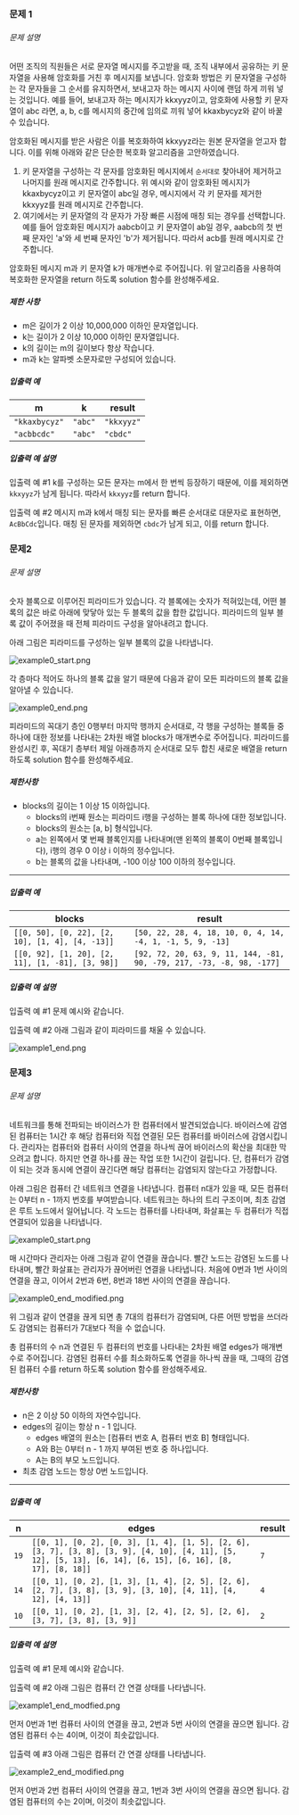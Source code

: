 ### 문제 1

###### 문제 설명

어떤 조직의 직원들은 서로 문자열 메시지를 주고받을 때, 조직 내부에서 공유하는 키 문자열을 사용해 암호화를 거친 후 메시지를 보냅니다. 암호화 방법은 키 문자열을 구성하는 각 문자들을 그 순서를 유지하면서, 보내고자 하는 메시지 사이에 랜덤 하게 끼워 넣는 것입니다.
예를 들어, 보내고자 하는 메시지가 kkxyyz이고, 암호화에 사용할 키 문자열이 abc 라면, a, b, c를 메시지의 중간에 임의로 끼워 넣어 kkaxbycyz와 같이 바꿀 수 있습니다.

암호화된 메시지를 받은 사람은 이를 복호화하여 kkxyyz라는 원본 문자열을 얻고자 합니다. 이를 위해 아래와 같은 단순한 복호화 알고리즘을 고안하였습니다.

1. 키 문자열을 구성하는 각 문자를 암호화된 메시지에서 `순서대로` 찾아내어 제거하고 나머지를 원래 메시지로 간주합니다. 위 예시와 같이 암호화된 메시지가 kkaxbycyz이고 키 문자열이 abc일 경우, 메시지에서 각 키 문자를 제거한 kkxyyz를 원래 메시지로 간주합니다.
2. 여기에서는 키 문자열의 각 문자가 가장 빠른 시점에 매칭 되는 경우를 선택합니다. 예를 들어 암호화된 메시지가 aabcb이고 키 문자열이 ab일 경우, aabcb의 첫 번째 문자인 'a'와 세 번째 문자인 'b'가 제거됩니다. 따라서 acb를 원래 메시지로 간주합니다.

암호화된 메시지 m과 키 문자열 k가 매개변수로 주어집니다. 위 알고리즘을 사용하여 복호화한 문자열을 return 하도록 solution 함수를 완성해주세요.

##### 제한 사항

- m은 길이가 2 이상 10,000,000 이하인 문자열입니다.
- k는 길이가 2 이상 10,000 이하인 문자열입니다.
- k의 길이는 m의 길이보다 항상 작습니다.
- m과 k는 알파벳 소문자로만 구성되어 있습니다.

##### 입출력 예

| m             | k       | result     |
| ------------- | ------- | ---------- |
| `"kkaxbycyz"` | `"abc"` | `"kkxyyz"` |
| `"acbbcdc"`   | `"abc"` | `"cbdc"`   |

##### 입출력 예 설명

입출력 예 #1
k를 구성하는 모든 문자는 m에서 한 번씩 등장하기 때문에, 이를 제외하면 `kkxyyz`가 남게 됩니다. 따라서 `kkxyyz`를 return 합니다.

입출력 예 #2
메시지 m과 k에서 매칭 되는 문자를 빠른 순서대로 대문자로 표현하면, `AcBbCdc`입니다. 매칭 된 문자를 제외하면 `cbdc`가 남게 되고, 이를 return 합니다.



### 문제2

###### 문제 설명

숫자 블록으로 이루어진 피라미드가 있습니다. 각 블록에는 숫자가 적혀있는데, 어떤 블록의 값은 바로 아래에 맞닿아 있는 두 블록의 값을 합한 값입니다. 피라미드의 일부 블록 값이 주어졌을 때 전체 피라미드 구성을 알아내려고 합니다.

아래 그림은 피라미드를 구성하는 일부 블록의 값을 나타냅니다.

![example0_start.png](https://grepp-programmers.s3.ap-northeast-2.amazonaws.com/files/production/dfb8c356-17b0-4723-80a9-04e801451e56/example0_start.png)

각 층마다 적어도 하나의 블록 값을 알기 때문에 다음과 같이 모든 피라미드의 블록 값을 알아낼 수 있습니다.

![example0_end.png](https://grepp-programmers.s3.ap-northeast-2.amazonaws.com/files/production/b3a75d46-9875-4b55-85eb-7277a659c348/example0_end.png)

피라미드의 꼭대기 층인 0행부터 마지막 행까지 순서대로, 각 행을 구성하는 블록들 중 하나에 대한 정보를 나타내는 2차원 배열 blocks가 매개변수로 주어집니다. 피라미드를 완성시킨 후, 꼭대기 층부터 제일 아래층까지 순서대로 모두 합친 새로운 배열을 return 하도록 solution 함수를 완성해주세요.

##### 제한사항

- blocks의 길이는 1 이상 15 이하입니다.
  - blocks의 i번째 원소는 피라미드 i행을 구성하는 블록 하나에 대한 정보입니다.
  - blocks의 원소는 [a, b] 형식입니다.
  - a는 왼쪽에서 몇 번째 블록인지를 나타내며(맨 왼쪽의 블록이 0번째 블록입니다), i행의 경우 0 이상 i 이하의 정수입니다.
  - b는 블록의 값을 나타내며, -100 이상 100 이하의 정수입니다.

------

##### 입출력 예

| blocks                                           | result                                                       |
| ------------------------------------------------ | ------------------------------------------------------------ |
| `[[0, 50], [0, 22], [2, 10], [1, 4], [4, -13]]`  | `[50, 22, 28, 4, 18, 10, 0, 4, 14, -4, 1, -1, 5, 9, -13]`    |
| `[[0, 92], [1, 20], [2, 11], [1, -81], [3, 98]]` | `[92, 72, 20, 63, 9, 11, 144, -81, 90, -79, 217, -73, -8, 98, -177]` |

##### 입출력 예 설명

입출력 예 #1
문제 예시와 같습니다.

입출력 예 #2
아래 그림과 같이 피라미드를 채울 수 있습니다.

![example1_end.png](https://grepp-programmers.s3.ap-northeast-2.amazonaws.com/files/production/dd2fa92f-90d5-4ce6-9994-07f46db709c4/example1_end.png)



### 문제3

###### 문제 설명

네트워크를 통해 전파되는 바이러스가 한 컴퓨터에서 발견되었습니다. 바이러스에 감염된 컴퓨터는 1시간 후 해당 컴퓨터와 직접 연결된 모든 컴퓨터를 바이러스에 감염시킵니다. 관리자는 컴퓨터와 컴퓨터 사이의 연결을 하나씩 끊어 바이러스의 확산을 최대한 막으려고 합니다. 하지만 연결 하나를 끊는 작업 또한 1시간이 걸립니다. 단, 컴퓨터가 감염이 되는 것과 동시에 연결이 끊긴다면 해당 컴퓨터는 감염되지 않는다고 가정합니다.

아래 그림은 컴퓨터 간 네트워크 연결을 나타냅니다. 컴퓨터 n대가 있을 때, 모든 컴퓨터는 0부터 n - 1까지 번호를 부여받습니다. 네트워크는 하나의 트리 구조이며, 최초 감염은 루트 노드에서 일어납니다. 각 노드는 컴퓨터를 나타내며, 화살표는 두 컴퓨터가 직접 연결되어 있음을 나타냅니다.

![example0_start.png](https://grepp-programmers.s3.ap-northeast-2.amazonaws.com/files/production/f66cf7c3-6f30-486a-b134-af5bb40cfc8b/example0_start.png)

매 시간마다 관리자는 아래 그림과 같이 연결을 끊습니다. 빨간 노드는 감염된 노드를 나타내며, 빨간 화살표는 관리자가 끊어버린 연결을 나타냅니다. 처음에 0번과 1번 사이의 연결을 끊고, 이어서 2번과 6번, 8번과 18번 사이의 연결을 끊습니다.

![example0_end_modified.png](https://grepp-programmers.s3.ap-northeast-2.amazonaws.com/files/production/2184580a-9e78-4818-a280-fa9182ee6ddd/example0_end_modified.png)

위 그림과 같이 연결을 끊게 되면 총 7대의 컴퓨터가 감염되며, 다른 어떤 방법을 쓰더라도 감염되는 컴퓨터가 7대보다 적을 수 없습니다.

총 컴퓨터의 수 n과 연결된 두 컴퓨터의 번호를 나타내는 2차원 배열 edges가 매개변수로 주어집니다. 감염된 컴퓨터 수를 최소화하도록 연결을 하나씩 끊을 때, 그때의 감염된 컴퓨터 수를 return 하도록 solution 함수를 완성해주세요.

##### 제한사항

- n은 2 이상 50 이하의 자연수입니다.
- edges의 길이는 항상 n - 1 입니다.
  - edges 배열의 원소는 [컴퓨터 번호 A, 컴퓨터 번호 B] 형태입니다.
  - A와 B는 0부터 n - 1 까지 부여된 번호 중 하나입니다.
  - A는 B의 부모 노드입니다.
- 최초 감염 노드는 항상 0번 노드입니다.

------

##### 입출력 예

| n    | edges                                                        | result |
| ---- | ------------------------------------------------------------ | ------ |
| `19` | `[[0, 1], [0, 2], [0, 3], [1, 4], [1, 5], [2, 6], [3, 7], [3, 8], [3, 9], [4, 10], [4, 11], [5, 12], [5, 13], [6, 14], [6, 15], [6, 16], [8, 17], [8, 18]]` | `7`    |
| `14` | `[[0, 1], [0, 2], [1, 3], [1, 4], [2, 5], [2, 6], [2, 7], [3, 8], [3, 9], [3, 10], [4, 11], [4, 12], [4, 13]]` | `4`    |
| `10` | `[[0, 1], [0, 2], [1, 3], [2, 4], [2, 5], [2, 6], [3, 7], [3, 8], [3, 9]]` | `2`    |

##### 입출력 예 설명

입출력 예 #1
문제 예시와 같습니다.

입출력 예 #2
아래 그림은 컴퓨터 간 연결 상태를 나타냅니다.

![example1_end_modfied.png](https://grepp-programmers.s3.ap-northeast-2.amazonaws.com/files/production/f7af75b8-d65f-428c-bdbe-8cc79eca693a/example1_end_modfied.png)

먼저 0번과 1번 컴퓨터 사이의 연결을 끊고, 2번과 5번 사이의 연결을 끊으면 됩니다. 감염된 컴퓨터 수는 4이며, 이것이 최솟값입니다.

입출력 예 #3
아래 그림은 컴퓨터 간 연결 상태를 나타냅니다.

![example2_end_modified.png](https://grepp-programmers.s3.ap-northeast-2.amazonaws.com/files/production/b53b7703-569f-4d8a-9f1b-ae688d0d2b0a/example2_end_modified.png)

먼저 0번과 2번 컴퓨터 사이의 연결을 끊고, 1번과 3번 사이의 연결을 끊으면 됩니다. 감염된 컴퓨터의 수는 2이며, 이것이 최솟값입니다.